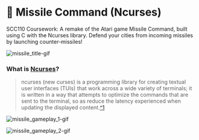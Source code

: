
# 🚀 Missile Command (Ncurses)

SCC110 Coursework: A remake of the Atari game Missile Command, built using C with the Ncurses library. Defend your cities from incoming missiles by launching counter-missiles!

![missile_title-gif](https://github.com/user-attachments/assets/5622aa88-f01f-4a3e-824a-988ef29ca917)


### What is [Ncurses](https://en.wikipedia.org/wiki/Ncurses)?

> ncurses (new curses) is a programming library for creating textual user interfaces (TUIs) that work across a wide variety of terminals; it is written in a way that attempts to optimize the commands that are sent to the terminal, so as reduce the latency experienced when updating the displayed content.[^1](https://en.wikipedia.org/wiki/Ncurses)



![missile_gameplay_1-gif](https://github.com/user-attachments/assets/58f1595b-a5bc-4f13-a22a-a2d799330740)

![missile_gameplay_2-gif](https://github.com/user-attachments/assets/93e08c79-f43a-4b6f-920a-13aaf0b184aa)
